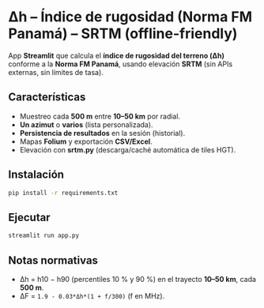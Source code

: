 
# Δh – Índice de rugosidad (Norma FM Panamá) – SRTM (offline-friendly)

App **Streamlit** que calcula el **índice de rugosidad del terreno (Δh)** conforme a la **Norma FM Panamá**,
usando elevación **SRTM** (sin APIs externas, sin límites de tasa).

## Características
- Muestreo cada **500 m** entre **10–50 km** por radial.
- **Un azimut** o **varios** (lista personalizada).
- **Persistencia de resultados** en la sesión (historial).
- Mapas **Folium** y exportación **CSV/Excel**.
- Elevación con **srtm.py** (descarga/caché automática de tiles HGT).

## Instalación
```bash
pip install -r requirements.txt
```

## Ejecutar
```bash
streamlit run app.py
```

## Notas normativas
- Δh = h10 − h90 (percentiles 10 % y 90 %) en el trayecto **10–50 km**, cada **500 m**.
- ΔF = `1.9 - 0.03*Δh*(1 + f/300)` (f en MHz).
